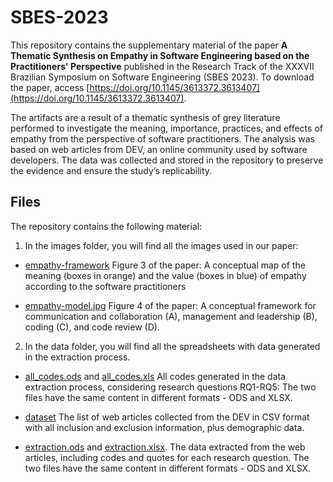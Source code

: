 # SBES-2023

This repository contains the supplementary material of the paper **A Thematic Synthesis on Empathy in Software Engineering based on the Practitioners' Perspective** published in the Research Track of the 
XXXVII Brazilian Symposium on Software Engineering (SBES 2023). To download the paper, access [https://doi.org/10.1145/3613372.3613407](https://doi.org/10.1145/3613372.3613407).

The artifacts are a result of a thematic synthesis of grey literature performed to investigate the meaning, importance, practices, and effects of empathy from the perspective of software practitioners. 
The analysis was based on web articles from DEV, an online community used by software developers. 
The data was collected and stored in the repository to preserve the evidence and ensure the study’s replicability.

## Files
 
The repository contains the following material:

1. In the images folder, you will find all the images used in our paper:
- [empathy-framework](/images/empathy-framework)
Figure 3 of the paper: A conceptual map of the meaning (boxes in orange) and 
the value (boxes in blue) of empathy according to the software practitioners

- [empathy-model.jpg](/images/empathy-model) 
Figure 4 of the paper: A conceptual framework for communication and collaboration (A), 
management and leadership (B), coding (C), and code review (D).

2. In the data folder, you will find all the spreadsheets with data generated in the extraction process.

- [all_codes.ods](data/all_codes.ods) and [all_codes.xls](data/all_codes.xls)
All codes generated in the data extraction process, considering research questions RQ1-RQ5:
The two files have the same content in different formats - ODS and XLSX.

 - [dataset](dataset.csv) 
The list of web articles collected from the DEV in CSV format with all inclusion and 
exclusion information, plus demographic data.

- [extraction.ods](data/extraction.ods) and [extraction.xlsx](data/extraction.xlsx).
  The data extracted from the web articles, including codes and quotes for each research question. 
The two files have the same content in different formats - ODS and XLSX.

